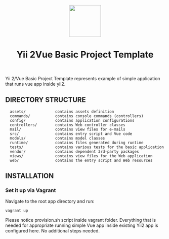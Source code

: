 <p align="center">
    <a href="https://github.com/yiisoft" target="_blank">
        <img src="https://avatars0.githubusercontent.com/u/993323" height="100px">
    </a>
    <h1 align="center">Yii 2Vue Basic Project Template</h1>
    <br>
</p>

Yii 2/Vue Basic Project Template represents example of simple application that runs vue app inside yii2.


DIRECTORY STRUCTURE
-------------------

      assets/             contains assets definition
      commands/           contains console commands (controllers)
      config/             contains application configurations
      controllers/        contains Web controller classes
      mail/               contains view files for e-mails
      src/                contains entry script and Vue code
      models/             contains model classes
      runtime/            contains files generated during runtime
      tests/              contains various tests for the basic application
      vendor/             contains dependent 3rd-party packages
      views/              contains view files for the Web application
      web/                contains the entry script and Web resources


INSTALLATION
------------

### Set it up via Vagrant

Navigate to the root app directory and run: 
~~~
vagrant up
~~~

Please notice provision.sh script inside vagrant folder. Everything that is needed for appropriate running simple Vue app inside existing Yii2 app is configured here. No additional steps needed.

